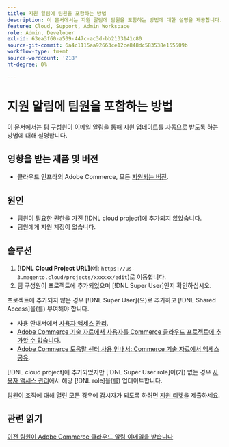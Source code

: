 ```yaml
---
title: 지원 알림에 팀원을 포함하는 방법
description: 이 문서에서는 지원 알림에 팀원을 포함하는 방법에 대한 설명을 제공합니다.
feature: Cloud, Support, Admin Workspace
role: Admin, Developer
exl-id: 63ea3f60-a509-447c-ac3d-bb2133141c80
source-git-commit: 6a4c1115aa92663ce12ce848dc583538e155509b
workflow-type: tm+mt
source-wordcount: '218'
ht-degree: 0%

---
```


# 지원 알림에 팀원을 포함하는 방법

이 문서에서는 팀 구성원이 이메일 알림을 통해 지원 업데이트를 자동으로 받도록 하는 방법에 대해 설명합니다.

## 영향을 받는 제품 및 버전

* 클라우드 인프라의 Adobe Commerce, 모든 [지원되는 버전](https://www.adobe.com/content/dam/cc/en/legal/terms/enterprise/pdfs/Adobe-Commerce-Software-Lifecycle-Policy.pdf).

## 원인

* 팀원이 필요한 권한을 가진 [!DNL cloud project]에 추가되지 않았습니다.
* 팀원에게 지원 계정이 없습니다.

## 솔루션

1. **[!DNL Cloud Project URL]**(예: `https://us-3.magento.cloud/projects/xxxxxx/edit`)로 이동합니다.
1. 팀 구성원이 프로젝트에 추가되었으며 [!DNL Super User]인지 확인하십시오.

프로젝트에 추가되지 않은 경우 [!DNL Super User]&#x200B;(으)로 추가하고 [!DNL Shared Access]을(를) 부여해야 합니다.

* 사용 안내서에서 [사용자 액세스 관리](https://experienceleague.adobe.com/docs/commerce-cloud-service/user-guide/project/user-access.html).
* [Adobe Commerce 기술 자료에서 사용자를 Commerce 클라우드 프로젝트에 추가할 수 없습니다](https://experienceleague.adobe.com/docs/commerce-knowledge-base/kb/troubleshooting/miscellaneous/unable-add-user-adobe-commerce-cloud-project.html).
* [Adobe Commerce 도움말 센터 사용 안내서: Commerce 기술 자료에서 액세스 공유](https://experienceleague.adobe.com/docs/commerce-knowledge-base/kb/help-center-guide/magento-help-center-user-guide.html#shared-access).

[!DNL cloud project]에 추가되었지만 [!DNL Super User role]이(가) 없는 경우 [사용자 액세스 관리](https://experienceleague.adobe.com/docs/commerce-cloud-service/user-guide/project/user-access.html)에서 해당 [!DNL role]을(를) 업데이트합니다.

팀원이 조직에 대해 열린 모든 경우에 감시자가 되도록 하려면 [지원 티켓](https://experienceleague.adobe.com/home?lang=en&amp;support-tab=home#support)을 제출하세요.

## 관련 읽기

[이전 팀원이 Adobe Commerce 클라우드 알림 이메일을 받습니다](https://experienceleague.adobe.com/docs/commerce-knowledge-base/kb/troubleshooting/miscellaneous/former-teammembers-receive-cloud-notification-emails.html)
